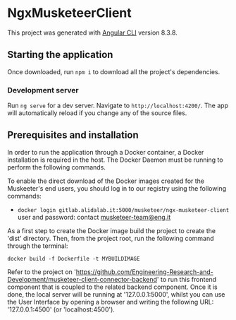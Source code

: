 # NgxMusketeerClient

This project was generated with [Angular CLI](https://github.com/angular/angular-cli) version 8.3.8.

## Starting the application

Once downloaded, run `npm i` to download all the project's dependencies.

### Development server

Run `ng serve` for a dev server. Navigate to `http://localhost:4200/`. The app will automatically reload if you change any of the source files.

<!-- 
## Build

Run `ng build` to build the project. The build artifacts will be stored in the `dist/` directory. Use the `--prod` flag for a production build.
-->

## Prerequisites and installation

In order to run the application through a Docker container, a Docker installation is required in the host.
The Docker Daemon must be running to perform the following commands.

To enable the direct download of the Docker images created for the Muskeeter's end users,
you should log in to our registry using the following commands:

* `docker login gitlab.alidalab.it:5000/musketeer/ngx-musketeer-client`
user and password: contact musketeer-team@eng.it

As a first step to create the Docker image build the project to create the 'dist' directory. Then, from the project root, run the following command through the terminal:  

    docker build -f Dockerfile -t MYBUILDIMAGE 
    
Refer to the project on 'https://github.com/Engineering-Research-and-Development/musketeer-client-connector-backend' to run this frontend component that is coupled to the related backend component.
Once it is done, the local server will be running at '127.0.0.1:5000', whilst you can use the User Interface by opening a browser and writing the following URL: '127.0.0.1:4500' (or 'localhost:4500'). 

